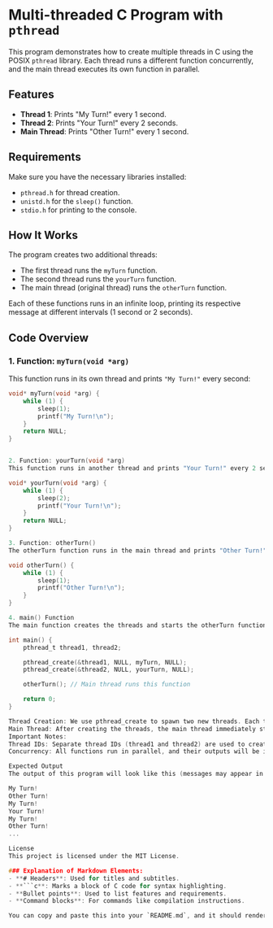 # Multi-threaded C Program with `pthread`

This program demonstrates how to create multiple threads in C using the POSIX `pthread` library. Each thread runs a different function concurrently, and the main thread executes its own function in parallel.

## Features
- **Thread 1**: Prints "My Turn!" every 1 second.
- **Thread 2**: Prints "Your Turn!" every 2 seconds.
- **Main Thread**: Prints "Other Turn!" every 1 second.

## Requirements
Make sure you have the necessary libraries installed:
- `pthread.h` for thread creation.
- `unistd.h` for the `sleep()` function.
- `stdio.h` for printing to the console.

## How It Works
The program creates two additional threads:
- The first thread runs the `myTurn` function.
- The second thread runs the `yourTurn` function.
- The main thread (original thread) runs the `otherTurn` function.

Each of these functions runs in an infinite loop, printing its respective message at different intervals (1 second or 2 seconds).

## Code Overview

### 1. Function: `myTurn(void *arg)`
This function runs in its own thread and prints `"My Turn!"` every second:
```c
void* myTurn(void *arg) {
    while (1) {
        sleep(1);
        printf("My Turn!\n");
    }
    return NULL;
}


2. Function: yourTurn(void *arg)
This function runs in another thread and prints "Your Turn!" every 2 seconds:

void* yourTurn(void *arg) {
    while (1) {
        sleep(2);
        printf("Your Turn!\n");
    }
    return NULL;
}

3. Function: otherTurn()
The otherTurn function runs in the main thread and prints "Other Turn!" every 1 second:

void otherTurn() {
    while (1) {
        sleep(1);
        printf("Other Turn!\n");
    }
}

4. main() Function
The main function creates the threads and starts the otherTurn function in the main thread: 

int main() {
    pthread_t thread1, thread2;

    pthread_create(&thread1, NULL, myTurn, NULL);
    pthread_create(&thread2, NULL, yourTurn, NULL);

    otherTurn(); // Main thread runs this function

    return 0;
}

Thread Creation: We use pthread_create to spawn two new threads. Each thread runs one of the functions (myTurn or yourTurn).
Main Thread: After creating the threads, the main thread immediately starts running otherTurn().
Important Notes:
Thread IDs: Separate thread IDs (thread1 and thread2) are used to create multiple threads without conflict.
Concurrency: All functions run in parallel, and their outputs will be interleaved based on their respective sleep intervals.

Expected Output
The output of this program will look like this (messages may appear in a different order due to concurrency):

My Turn!
Other Turn!
My Turn!
Your Turn!
My Turn!
Other Turn!
...

License
This project is licensed under the MIT License.

### Explanation of Markdown Elements:
- **# Headers**: Used for titles and subtitles.
- **```c**: Marks a block of C code for syntax highlighting.
- **Bullet points**: Used to list features and requirements.
- **Command blocks**: For commands like compilation instructions.

You can copy and paste this into your `README.md`, and it should render nicely on platforms like GitHub!
